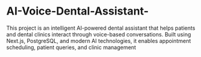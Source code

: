 # AI-Voice-Dental-Assistant-
This project is an intelligent AI-powered dental assistant that helps patients and dental clinics interact through voice-based conversations. Built using Next.js, PostgreSQL, and modern AI technologies, it enables appointment scheduling, patient queries, and clinic management
